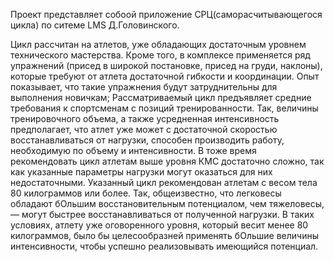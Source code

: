 Проект представляет собоой приложение СРЦ(саморасчитывающегося цикла) по ситеме LMS Д.Головинского.

Цикл  рассчитан на атлетов, уже обладающих достаточным уровнем технического мастерства. Кроме того, в комплексе применяется ряд упражнений (присед в широкой постановке, присед на груди, наклоны), которые требуют от атлета достаточной гибкости и координации. 
Опыт показывает, что такие упражнения будут затруднительны для выполнения новичкам;
Рассматриваемый цикл предъявляет средние требования к спортсменам с позиций тренированности. 
Так, величины тренировочного объема, а также усредненная интенсивность предполагает, что атлет уже может с достаточной скоростью восстанавливаться от нагрузки, 
способен производить работу, необходимую по объему и интенсивности. В тоже время рекомендовать цикл  атлетам выше уровня КМС достаточно сложно, так как указанные параметры нагрузки могут оказаться для них недостаточными.
Указанный цикл рекомендован атлетам с весом тела 80 килограммов или более. Так, общеизвестно, что легковесы обладают бОльшим восстановительным потенциалом, чем тяжеловесы, — могут быстрее восстанавливаться от полученной нагрузки. 
В таких условиях, атлету уже оговоренного уровня, который весит менее 80 килограммов, было бы целесообразней применять бОльшие величины интенсивности, чтобы успешно реализовывать имеющийся потенциал.

